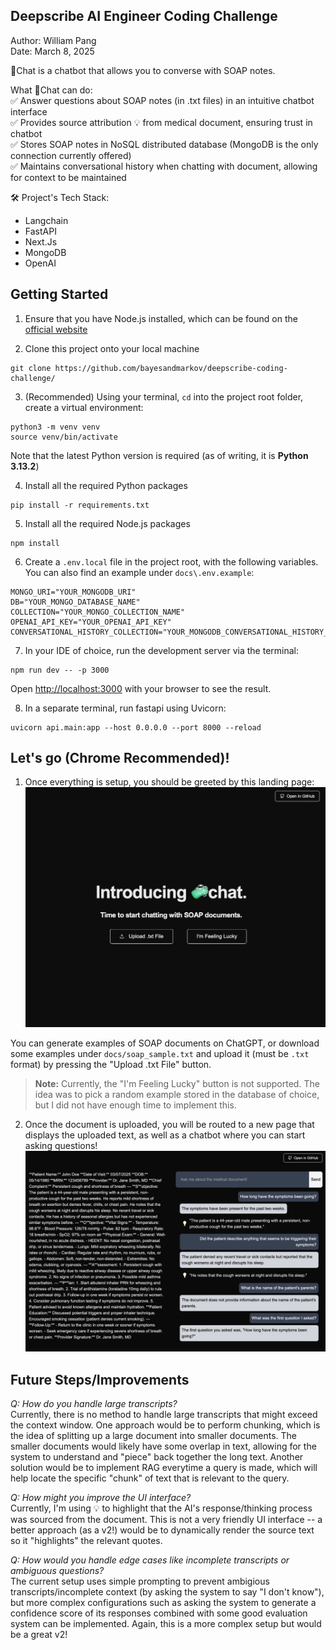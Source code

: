 ## Deepscribe AI Engineer Coding Challenge
Author: William Pang <br>
Date: March 8, 2025

🧼Chat is a chatbot that allows you to converse with SOAP notes.

What 🧼Chat can do:<br>
✅ Answer questions about SOAP notes (in .txt files) in an intuitive chatbot interface<br>
✅ Provides source attribution 💡 from medical document, ensuring trust in chatbot<br>
✅ Stores SOAP notes in NoSQL distributed database (MongoDB is the only connection currently offered)<br>
✅ Maintains conversational history when chatting with document, allowing for context to be maintained

🛠️ Project's Tech Stack:
- Langchain
- FastAPI
- Next.Js
- MongoDB
- OpenAI

## Getting Started

1. Ensure that you have Node.js installed, which can be found on the [official website]( https://nodejs.org/)

2. Clone this project onto your local machine
```
git clone https://github.com/bayesandmarkov/deepscribe-coding-challenge/
```
3. (Recommended) Using your terminal, `cd` into the project root folder, create a virtual environment:
```
python3 -m venv venv
source venv/bin/activate
```

Note that the latest Python version is required (as of writing, it is **Python 3.13.2**)

4. Install all the required Python packages

```
pip install -r requirements.txt
```

5. Install all the required Node.js packages
```
npm install
```

6. Create a `.env.local` file in the project root, with the following variables. You can also find an example under `docs\.env.example`:
```
MONGO_URI="YOUR_MONGODB_URI"
DB="YOUR_MONGO_DATABASE_NAME"
COLLECTION="YOUR_MONGO_COLLECTION_NAME"
OPENAI_API_KEY="YOUR_OPENAI_API_KEY"
CONVERSATIONAL_HISTORY_COLLECTION="YOUR_MONGODB_CONVERSATIONAL_HISTORY_COLLECTION_NAME"
```

7. In your IDE of choice, run the development server via the terminal:
```
npm run dev -- -p 3000
```
Open [http://localhost:3000](http://localhost:3000) with your browser to see the result.

8. In a separate terminal, run fastapi using Uvicorn:

```
uvicorn api.main:app --host 0.0.0.0 --port 8000 --reload
```

## Let's go (Chrome Recommended)!
1. Once everything is setup, you should be greeted by this landing page:
![Landing Page](./public/landing_page.png) 

You can generate examples of SOAP documents on ChatGPT, or download some examples under `docs/soap_sample.txt` and upload it (must be `.txt` format) by pressing the "Upload .txt File" button.

> **Note:** Currently, the "I'm Feeling Lucky" button is not supported. The idea was to pick a random example stored in the database of choice, but I did not have enough time to implement this.

2. Once the document is uploaded, you will be routed to a new page that displays the uploaded text, as well as a chatbot where you can start asking questions!
![Chatbot Demo](./public/chatbot_demo.png) 

## Future Steps/Improvements
*Q: How do you handle large transcripts?*<br>
Currently, there is no method to handle large transcripts that might exceed the context window. One approach would be to perform chunking, which is the idea of splitting up a large document into smaller documents. The smaller documents would likely have some overlap in text, allowing for the system to understand and "piece" back together the long text. Another solution would be to implement RAG everytime a query is made, which will help locate the specific "chunk" of text that is relevant to the query.


*Q: How might you improve the UI interface?*<br>
Currently, I'm using 💡 to highlight that the AI's response/thinking process was sourced from the document. This is not a very friendly UI interface -- a better approach (as a v2!) would be to dynamically render the source text so it "highlights" the relevant quotes.

*Q: How would you handle edge cases like incomplete transcripts or ambiguous questions?*<br>
The current setup uses simple prompting to prevent ambigious transcripts/incomplete context (by asking the system to say "I don't know"), but more complex configurations such as asking the system to generate a confidence score of its responses combined with some good evaluation system can be implemented. Again, this is a more complex setup but would be a great v2!
